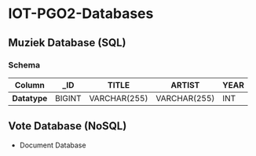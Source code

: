# IOT-PGO2-Databases

## Muziek Database (SQL)
### Schema

| Column       | _ID    | TITLE        | ARTIST       | YEAR     |
| ------------ | ------ | ------------ | ------------ | -------- |
| **Datatype** | BIGINT | VARCHAR(255) | VARCHAR(255) | INT      |


## Vote Database (NoSQL)

- Document Database
